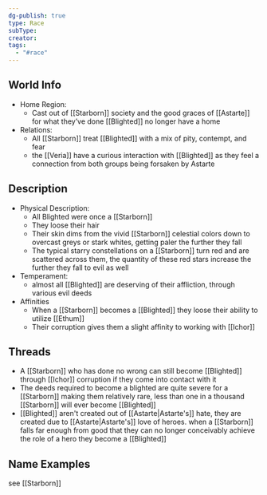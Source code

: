 ```yaml
---
dg-publish: true
type: Race
subType: 
creator: 
tags:
  - "#race"
---
```

## World Info
- Home Region:
	-  Cast out of [[Starborn]] society and the good graces of [[Astarte]] for what they’ve done [[Blighted]] no longer have a home
- Relations:
	- All [[Starborn]] treat [[Blighted]] with a mix of pity, contempt, and fear
	- the [[Veria]] have a curious interaction with [[Blighted]] as they feel a connection from both groups being forsaken by Astarte
## Description
- Physical Description:
	- All Blighted were once a [[Starborn]]
	- They loose their hair
	- Their skin dims from the vivid [[Starborn]] celestial colors down to overcast greys or stark whites, getting paler the further they fall
	- The typical starry constellations on a [[Starborn]] turn red and are scattered across them, the quantity of these red stars increase the further they fall to evil as well
- Temperament:
	- almost all [[Blighted]] are deserving of their affliction, through various evil deeds 
- Affinities
	- When a [[Starborn]] becomes a [[Blighted]] they loose their ability to utilize [[Ethum]]
	- Their corruption gives them a slight affinity to working with [[Ichor]] 
## Threads
- A [[Starborn]] who has done no wrong can still become [[Blighted]] through [[Ichor]] corruption if they come into contact with it
- The deeds required to become a blighted are quite severe for a [[Starborn]] making them relatively rare, less than one in a thousand [[Starborn]] will ever become [[Blighted]]
- [[Blighted]] aren't created out of [[Astarte|Astarte's]] hate, they are created due to [[Astarte|Astarte's]] love of heroes. when a [[Starborn]] falls far enough from good that they can no longer conceivably achieve the role of a hero they become a [[Blighted]]
## Name Examples
see [[Starborn]]